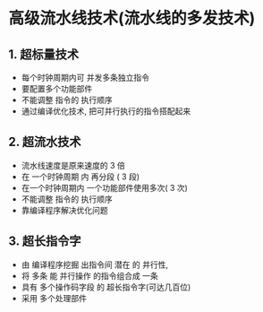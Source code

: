 # 高级流水线技术(流水线的多发技术)

## 1. 超标量技术

- 每个时钟周期内可 并发多条独立指令
- 要配置多个功能部件
- 不能调整 指令的 执行顺序
- 通过编译优化技术, 把可并行执行的指令搭配起来

## 2. 超流水技术

- 流水线速度是原来速度的 3 倍
- 在 一个时钟周期 内 再分段 ( 3 段)
- 在一个时钟周期内 一个功能部件使用多次( 3 次)
- 不能调整 指令的 执行顺序
- 靠编译程序解决优化问题

## 3. 超长指令字

- 由 编译程序挖掘 出指令间 潜在 的 并行性,
- 将 多条 能 并行操作 的指令组合成 一条
- 具有 多个操作码字段 的 超长指令字(可达几百位)
- 采用 多个处理部件
